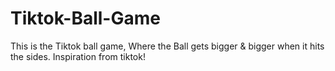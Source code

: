 # Tiktok-Ball-Game
This is the Tiktok ball game, Where the Ball gets bigger &amp; bigger when it hits the sides. Inspiration from tiktok! 
